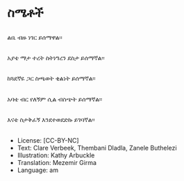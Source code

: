 # ስሜቶች

##
ልቤ ብዙ ነገር ይሰማዋል፡፡

##
አያቴ ማታ ተረት ስትነግረን ደስታ ይሰማኛል፡፡

##
ከጓደኛዬ ጋር ስጫወት ቂልነት ይሰማኛል፡፡

##
አባቴ ብር የለኝም ሲል ብስጭት ይሰማኛል፡፡

##
እናቴ ስታቅፈኝ እንደተወደድኩ ይገባኛል፡፡

##
* License: [CC-BY-NC]
* Text: Clare Verbeek, Thembani Dladla, Zanele Buthelezi
* Illustration: Kathy Arbuckle
* Translation: Mezemir Girma
* Language: am
